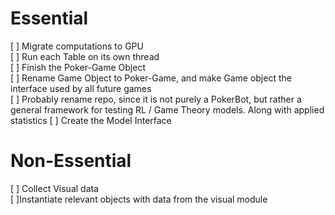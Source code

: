 # Essential <br>
[ ] Migrate computations to GPU<br>
[ ] Run each Table on its own thread<br>
[ ] Finish the Poker-Game Object<br>
[ ] Rename Game Object to Poker-Game, and make Game object the interface used by all future games <br>
[ ] Probably rename repo, since it is not purely a PokerBot, but rather a general framework for testing RL / Game Theory models. Along with applied statistics 
[ ] Create the Model Interface<br>

# Non-Essential<br>
[ ] Collect Visual data<br>
[ ]Instantiate relevant objects with data from the visual module<br>
